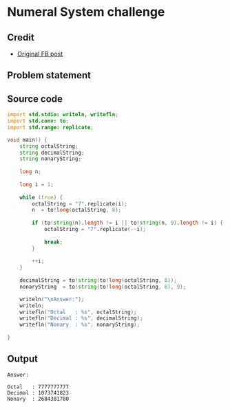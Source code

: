# Numeral System challenge

## Credit

   - [Original FB post](https://www.facebook.com/share/p/2FwfvP7MVAsU1Lqa/?mibextid=oFDknk)

## Problem statement

## Source code

```d
import std.stdio: writeln, writefln;
import std.conv: to;
import std.range: replicate;

void main() {
    string octalString;
    string decimalString;
    string nonaryString;
    
    long n;
    
    long i = 1;
    
    while (true) {
        octalString = "7".replicate(i);
        n  = to!long(octalString, 8);
        
        if (to!string(n).length != i || to!string(n, 9).length != i) {
            octalString = "7".replicate(--i);
        
            break;
        }
        
        ++i;
    }
    
    decimalString = to!string(to!long(octalString, 8));
    nonaryString  = to!string(to!long(octalString, 8), 9);

    writeln("\nAnswer:");
    writeln;
    writefln("Octal   : %s", octalString);
    writefln("Decimal : %s", decimalString);
    writefln("Nonary  : %s", nonaryString);
    
}
```
## Output

```text
Answer:

Octal   : 7777777777
Decimal : 1073741823
Nonary  : 2684381780
```
